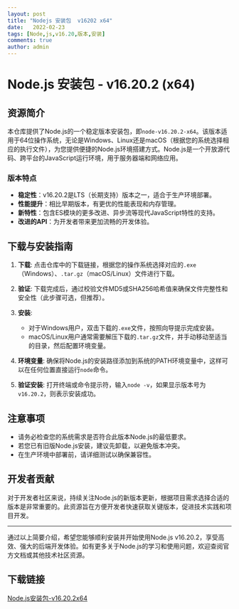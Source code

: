 ```yaml
---
layout: post
title: "Nodejs 安装包  v16202 x64"
date:   2022-02-23
tags: [Node,js,v16.20,版本,安装]
comments: true
author: admin
---
```

# Node.js 安装包 - v16.20.2 (x64)

## 资源简介

本仓库提供了Node.js的一个稳定版本安装包，即`node-v16.20.2-x64`。该版本适用于64位操作系统，无论是Windows、Linux还是macOS（根据您的系统选择相应的执行文件），为您提供便捷的Node.js环境搭建方式。Node.js是一个开放源代码、跨平台的JavaScript运行环境，用于服务器端和网络应用。

### 版本特点

- **稳定性**：v16.20.2是LTS（长期支持）版本之一，适合于生产环境部署。
- **性能提升**：相比早期版本，有更优的性能表现和内存管理。
- **新特性**：包含ES模块的更多改进、异步流等现代JavaScript特性的支持。
- **改进的API**：为开发者带来更加流畅的开发体验。

## 下载与安装指南

1. **下载**: 点击仓库中的下载链接，根据您的操作系统选择对应的`.exe`（Windows）、`.tar.gz`（macOS/Linux）文件进行下载。

2. **验证**: 下载完成后，通过校验文件MD5或SHA256哈希值来确保文件完整性和安全性（此步骤可选，但推荐）。

3. **安装**:
   - 对于Windows用户，双击下载的`.exe`文件，按照向导提示完成安装。
   - macOS/Linux用户通常需要解压下载的`.tar.gz`文件，并手动移动至适当的目录，然后配置环境变量。
   
4. **环境变量**: 确保将Node.js的安装路径添加到系统的PATH环境变量中，这样可以在任何位置直接运行`node`命令。

5. **验证安装**: 打开终端或命令提示符，输入`node -v`，如果显示版本号为`v16.20.2`，则表示安装成功。

## 注意事项

- 请务必检查您的系统需求是否符合此版本Node.js的最低要求。
- 若您已有旧版Node.js安装，建议先卸载，以避免版本冲突。
- 在生产环境中部署前，请详细测试以确保兼容性。

## 开发者贡献

对于开发者社区来说，持续关注Node.js的新版本更新，根据项目需求选择合适的版本是非常重要的。此资源旨在方便开发者快速获取关键版本，促进技术实践和项目开发。

---

通过以上简要介绍，希望您能够顺利安装并开始使用Node.js v16.20.2，享受高效、强大的后端开发体验。如有更多关于Node.js的学习和使用问题，欢迎查阅官方文档或其他技术社区资源。

## 下载链接

[Node.js安装包-v16.20.2x64](https://pan.quark.cn/s/e15331ecb30c)